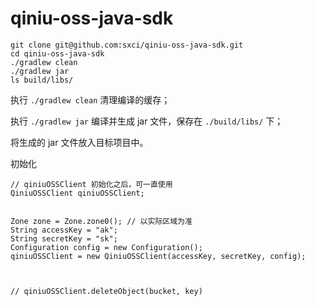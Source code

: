 # qiniu-oss-java-sdk

```
git clone git@github.com:sxci/qiniu-oss-java-sdk.git
cd qiniu-oss-java-sdk
./gradlew clean
./gradlew jar
ls build/libs/
```

执行 `./gradlew clean` 清理编译的缓存；

执行 `./gradlew jar` 编译并生成 jar 文件，保存在 `./build/libs/` 下；

将生成的 jar 文件放入目标项目中。

初始化
```
// qiniuOSSClient 初始化之后，可一直使用
QiniuOSSClient qiniuOSSClient;


Zone zone = Zone.zone0(); // 以实际区域为准
String accessKey = "ak";
String secretKey = "sk";
Configuration config = new Configuration();
qiniuOSSClient = new QiniuOSSClient(accessKey, secretKey, config);



// qiniuOSSClient.deleteObject(bucket, key)

```